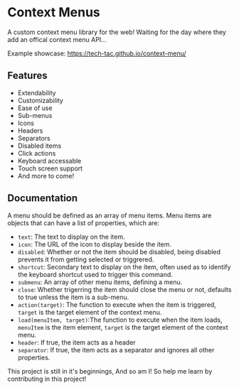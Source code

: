 # Context Menus

A custom context menu library for the web!
Waiting for the day where they add an offical context menu API...

Example showcase: <https://tech-tac.github.io/context-menu/>

## Features

- Extendability
- Customizability
- Ease of use
- Sub-menus
- Icons
- Headers
- Separators
- Disabled items
- Click actions
- Keyboard accessable
- Touch screen support
- And more to come!

## Documentation

A menu should be defined as an array of menu items.
Menu items are objects that can have a list of properties, which are:

- `text`: The text to display on the item.
- `icon`: The URL of the icon to display beside the item.
- `disabled`: Whether or not the item should be disabled, being disabled prevents it from getting selected or triggrered.
- `shortcut`: Secondary text to display on the item, often used as to identify the keyboard shortcut used to trigger this command.
- `submenu`: An array of other menu items, defining a menu.
- `close`: Whether trigerring the item should close the menu or not, defaults to true unless the item is a sub-menu.
- `action(target)`: The function to execute when the item is triggered, `target` is the target element of the context menu.
- `load(menuItem, target)`:The function to execute when the item loads, `menuItem` is the item element, `target` is the target element of the context menu.
- `header`: If true, the item acts as a header
- `separator`: If true, the item acts as a separator and ignores all other properties.

This project is still in it's beginnings, And so am I! So help me learn by contributing in this project!
